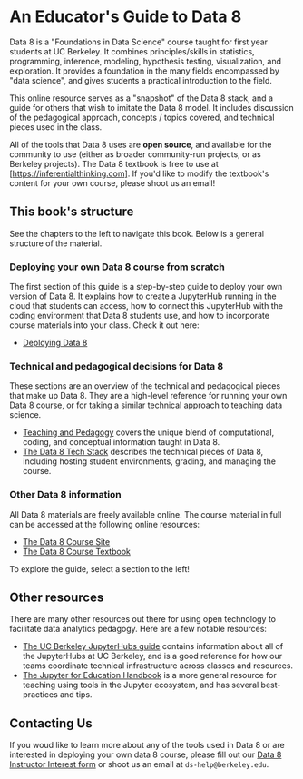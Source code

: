 # An Educator's Guide to Data 8

Data 8 is a "Foundations in Data Science" course taught for first year students at
UC Berkeley. It combines principles/skills in statistics, programming, inference, modeling,
hypothesis testing, visualization, and exploration. It provides a foundation in
the many fields encompassed by "data science", and gives students a practical introduction
to the field.

This online resource serves as a "snapshot" of the Data 8 stack, and a guide for others
that wish to imitate the Data 8 model. It includes discussion of the
pedagogical approach, concepts / topics covered, and technical pieces used in
the class.

All of the tools that Data 8 uses are **open source**, and available for the community to
use (either as broader community-run projects, or as Berkeley projects). The Data 8 textbook
is free to use at [https://inferentialthinking.com]. If you'd like to modify the textbook's
content for your own course, please shoot us an email!

## This book's structure

See the chapters to the left to navigate this book. Below is a general structure
of the material.

### Deploying your own Data 8 course from scratch

The first section of this guide is a step-by-step guide to deploy your
own version of Data 8. It explains how to create a JupyterHub running in the cloud that students
can access, how to connect this JupyterHub with the coding environment that Data 8 students use,
and how to incorporate course materials into your class. Check it out here:

* [Deploying Data 8](deploy/README)


### Technical and pedagogical decisions for Data 8

These sections are an overview of
the technical and pedagogical pieces that make up Data 8. They are a high-level reference
for running your own Data 8 course, or for taking a similar technical approach to teaching data science.

* [Teaching and Pedagogy](teaching/README) covers the unique blend of computational, coding, and conceptual information taught in Data 8.
* [The Data 8 Tech Stack](tech/README) describes the technical pieces of Data 8, including hosting
  student environments, grading, and managing the course.


### Other Data 8 information

All Data 8 materials are freely available online. The course material in full can be accessed
at the following online resources:

* [The Data 8 Course Site](https://www.data8.org)
* [The Data 8 Course Textbook](https://www.inferentialthinking.com/)

To explore the guide, select a section to the left!

## Other resources

There are many other resources out there for using open technology to facilitate
data analytics pedagogy. Here are a few notable resources:

* [The UC Berkeley JupyterHubs guide](https://docs.datahub.berkeley.edu/en/latest/) contains
  information about all of the JupyterHubs at UC Berkeley, and is a good reference for how
  our teams coordinate technical infrastructure across classes and resources.
* [The Jupyter for Education Handbook](https://jupyter4edu.github.io/jupyter-edu-book/)
  is a more general resource for teaching using tools in the Jupyter ecosystem, and has several
  best-practices and tips.

## Contacting Us

If you woud like to learn more about any of the tools used in Data 8 or are interested in deploying your own data 8 course, 
please fill out our [Data 8 Instructor Interest form](https://forms.gle/maRqsceCvTNnqQ3w9) or shoot us an email at `ds-help@berkeley.edu`.
